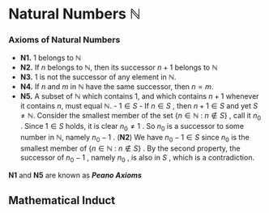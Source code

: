 # Natural Numbers $\mathbb{N}$

### Axioms of Natural Numbers 

- **N1.** $1$ belongs to $\mathbb{N}$
- **N2.** If $n$ belongs to $\mathbb{N}$, then its successor $n+1$ belongs to $\mathbb{N}$
- **N3.** $1$ is not the successor of any element in $\mathbb{N}.$
- **N4.** If $n$ and $m$ in $\mathbb{N}$ have the same successor, then $n=m$.
- **N5.** A subset of $\mathbb{N}$ which contains $1$, and which contains $n+1$ whenever it contains $n,$   must equal $\mathbb{N}.$
	   - $1 \in S$
	   - If $n \in S$ , then $n+1 \in S$
      and yet $S \neq \mathbb{N}$. 
      Consider the smallest member of the set $\{n \in \mathbb{N}\::\:n \notin S \}$ , call it $n_{0}$ .
      Since $1 \in S$ holds, it is clear $n_{0} \neq 1$ . So $n_{0}$ is a successor to some number in $\mathbb{N}$, namely $n_{0}-1$ .  (**N2**)
      We have $n_{0}-1 \in S$ since $n_{0}$ is the smallest member of $\{ n \in \mathbb{N}\::\: n\notin S \}$  .
      By the second property, the successor of $n_{0}-1$ , namely $n_{0}$ , is also in $S$ , which is a contradiction.

**N1** and **N5** are known as ***Peano Axioms*** 


## Mathematical Induct